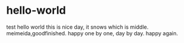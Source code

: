 # hello-world
test hello world
this is nice day, it snows which is middle.
meimeida,goodfinished.
happy one by one, day by day.
happy again.
